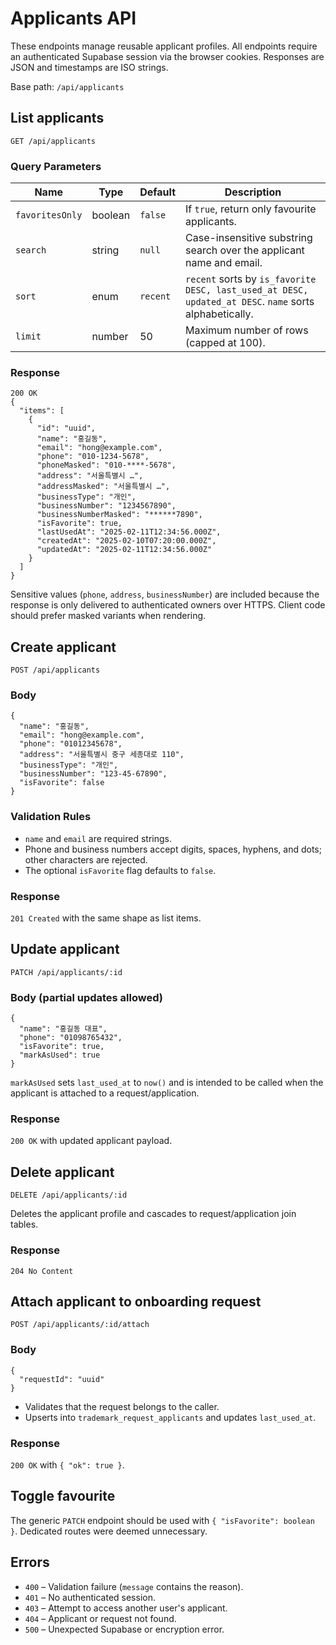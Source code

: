 # Applicants API

These endpoints manage reusable applicant profiles. All endpoints require an authenticated Supabase session via the browser cookies. Responses are JSON and timestamps are ISO strings.

Base path: `/api/applicants`

## List applicants

`GET /api/applicants`

### Query Parameters

| Name | Type | Default | Description |
| ---- | ---- | ------- | ----------- |
| `favoritesOnly` | boolean | `false` | If `true`, return only favourite applicants. |
| `search` | string | `null` | Case-insensitive substring search over the applicant name and email. |
| `sort` | enum | `recent` | `recent` sorts by `is_favorite DESC, last_used_at DESC, updated_at DESC`. `name` sorts alphabetically. |
| `limit` | number | 50 | Maximum number of rows (capped at 100). |

### Response

```
200 OK
{
  "items": [
    {
      "id": "uuid",
      "name": "홍길동",
      "email": "hong@example.com",
      "phone": "010-1234-5678",
      "phoneMasked": "010-****-5678",
      "address": "서울특별시 …",
      "addressMasked": "서울특별시 …",
      "businessType": "개인",
      "businessNumber": "1234567890",
      "businessNumberMasked": "******7890",
      "isFavorite": true,
      "lastUsedAt": "2025-02-11T12:34:56.000Z",
      "createdAt": "2025-02-10T07:20:00.000Z",
      "updatedAt": "2025-02-11T12:34:56.000Z"
    }
  ]
}
```

Sensitive values (`phone`, `address`, `businessNumber`) are included because the response is only delivered to authenticated owners over HTTPS. Client code should prefer masked variants when rendering.

## Create applicant

`POST /api/applicants`

### Body

```
{
  "name": "홍길동",
  "email": "hong@example.com",
  "phone": "01012345678",
  "address": "서울특별시 중구 세종대로 110",
  "businessType": "개인",
  "businessNumber": "123-45-67890",
  "isFavorite": false
}
```

### Validation Rules

- `name` and `email` are required strings.
- Phone and business numbers accept digits, spaces, hyphens, and dots; other characters are rejected.
- The optional `isFavorite` flag defaults to `false`.

### Response

`201 Created` with the same shape as list items.

## Update applicant

`PATCH /api/applicants/:id`

### Body (partial updates allowed)

```
{
  "name": "홍길동 대표",
  "phone": "01098765432",
  "isFavorite": true,
  "markAsUsed": true
}
```

`markAsUsed` sets `last_used_at` to `now()` and is intended to be called when the applicant is attached to a request/application.

### Response

`200 OK` with updated applicant payload.

## Delete applicant

`DELETE /api/applicants/:id`

Deletes the applicant profile and cascades to request/application join tables.

### Response

`204 No Content`

## Attach applicant to onboarding request

`POST /api/applicants/:id/attach`

### Body

```
{
  "requestId": "uuid"
}
```

- Validates that the request belongs to the caller.
- Upserts into `trademark_request_applicants` and updates `last_used_at`.

### Response

`200 OK` with `{ "ok": true }`.

## Toggle favourite

The generic `PATCH` endpoint should be used with `{ "isFavorite": boolean }`. Dedicated routes were deemed unnecessary.

## Errors

- `400` – Validation failure (`message` contains the reason).
- `401` – No authenticated session.
- `403` – Attempt to access another user's applicant.
- `404` – Applicant or request not found.
- `500` – Unexpected Supabase or encryption error.
